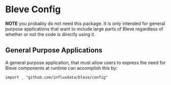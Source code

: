 # Bleve Config

**NOTE** you probably do not need this package.  It is only intended for general purpose applications that want to include large parts of Bleve regardless of whether or not the code is directly using it.

## General Purpose Applications

A general purpose application, that must allow users to express the need for Bleve components at runtime can accomplish this by:

```
import _ "github.com/influxdata/bleve/config"
```